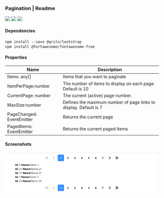### Pagination | Readme

[![](https://img.shields.io/badge/Main-readme-white?style=for-the-badge)](../../readme.md)
[![](https://img.shields.io/badge/usage-orange?style=for-the-badge)](usage.md)
[![](https://img.shields.io/badge/Demo-blue?style=for-the-badge)](https://krsln.github.io/Showcase/LootBox/Pagination)

#### Dependencies

```shell
npm install --save @qrsln/lootstrap
npm install @fortawesome/fontawesome-free 
``` 

#### Properties

| Name                      | Description                                                       |
|---------------------------|-------------------------------------------------------------------|
| Items: any[]              | Items that you want to paginate                                   |
| ItemPerPage:number        | The number of items to display on each page. Default is 10        |
| CurrentPage: number       | The current (active) page number.                                 |
| MaxSize:number            | Defines the maximum number of page links to display. Default is 7 |
| PageChanged: EventEmitter | Returns the current page                                          |
| PagedItems: EventEmitter  | Returns the current paged Items                                   |

#### Screenshots

![](../../../../Images/LootBox/Pagination_2022-01-27.png "Pagination")

